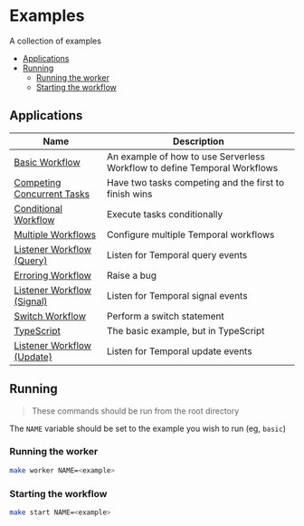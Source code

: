# Examples

A collection of examples

<!-- toc -->

* [Applications](#applications)
* [Running](#running)
  * [Running the worker](#running-the-worker)
  * [Starting the workflow](#starting-the-workflow)

<!-- Regenerate with "pre-commit run -a markdown-toc" -->

<!-- tocstop -->

## Applications

<!-- apps-start -->

| Name | Description |
| --- | --- |
| [Basic Workflow](./basic) | An example of how to use Serverless Workflow to define Temporal Workflows |
| [Competing Concurrent Tasks](./competing-concurrent-tasks) | Have two tasks competing and the first to finish wins |
| [Conditional Workflow](./conditionally-execute) | Execute tasks conditionally |
| [Multiple Workflows](./multiple-workflows) | Configure multiple Temporal workflows |
| [Listener Workflow (Query)](./query) | Listen for Temporal query events |
| [Erroring Workflow](./raise) | Raise a bug |
| [Listener Workflow (Signal)](./signal) | Listen for Temporal signal events |
| [Switch Workflow](./switch) | Perform a switch statement |
| [TypeScript](./typescript) | The basic example, but in TypeScript |
| [Listener Workflow (Update)](./update) | Listen for Temporal update events |

<!-- apps-end -->

## Running

> These commands should be run from the root directory

The `NAME` variable should be set to the example you wish to run (eg, `basic`)

### Running the worker

```sh
make worker NAME=<example>
```

### Starting the workflow

```sh
make start NAME=<example>
```
